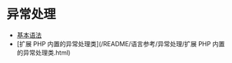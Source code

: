# 异常处理

* [基本语法](/README/语言参考/异常处理/基本语法.html)
* [扩展 PHP 内置的异常处理类](/README/语言参考/异常处理/扩展 PHP 内置的异常处理类.html)

